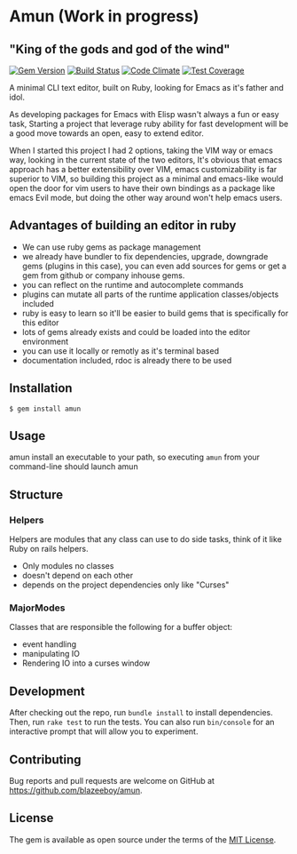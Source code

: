 # Amun (Work in progress)

## "King of the gods and god of the wind"
[![Gem Version](https://badge.fury.io/rb/amun.svg)](http://badge.fury.io/rb/amun)
[![Build Status](https://travis-ci.org/blazeeboy/amun.svg?branch=master)](https://travis-ci.org/blazeeboy/amun)
[![Code Climate](https://codeclimate.com/github/blazeeboy/amun/badges/gpa.svg)](https://codeclimate.com/github/blazeeboy/amun)
[![Test Coverage](https://codeclimate.com/github/blazeeboy/amun/badges/coverage.svg)](https://codeclimate.com/github/blazeeboy/amun)

A minimal CLI text editor, built on Ruby, looking for Emacs as it's father and idol.

As developing packages for Emacs with Elisp wasn't always a fun or easy task, Starting a project that leverage ruby ability for fast development will be a good move towards
an open, easy to extend editor.

When I started this project I had 2 options, taking the VIM way or emacs way, looking in the current state of the two editors, It's obvious that emacs approach has a better
extensibility over VIM, emacs customizability is far superior to VIM, so building this project as a minimal and emacs-like would open the door for vim users to have their own
bindings as a package like emacs Evil mode, but doing the other way around won't help emacs users.

## Advantages of building an editor in ruby

* We can use ruby gems as package management
* we already have bundler to fix dependencies, upgrade, downgrade gems (plugins in this case), you can even add sources for gems or get a gem from github or company inhouse gems.
* you can reflect on the runtime and autocomplete commands
* plugins can mutate all parts of the runtime application classes/objects included
* ruby is easy to learn so it'll be easier to build gems that is specifically for this editor
* lots of gems already exists and could be loaded into the editor environment
* you can use it locally or remotly as it's terminal based
* documentation included, rdoc is already there to be used

## Installation

    $ gem install amun

## Usage

amun install an executable to your path, so executing `amun` from your command-line should launch amun

## Structure


### Helpers

Helpers are modules that any class can use to do side tasks, think of it like Ruby on rails helpers.

* Only modules no classes
* doesn't depend on each other
* depends on the project dependencies only like "Curses"

### MajorModes

Classes that are responsible the following for a buffer object:

* event handling
* manipulating IO
* Rendering IO into a curses window


## Development

After checking out the repo, run `bundle install` to install dependencies. Then, run `rake test` to run the tests. You can also run `bin/console` for an interactive prompt that will allow you to experiment.

## Contributing

Bug reports and pull requests are welcome on GitHub at https://github.com/blazeeboy/amun.


## License

The gem is available as open source under the terms of the [MIT License](http://opensource.org/licenses/MIT).
